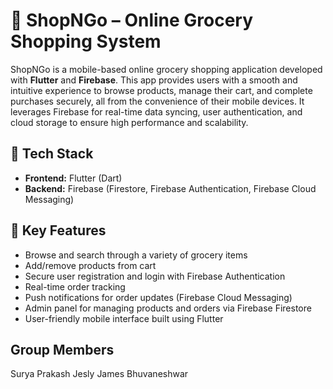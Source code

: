 # 🛒 ShopNGo – Online Grocery Shopping System

ShopNGo is a mobile-based online grocery shopping application developed with **Flutter** and **Firebase**. This app provides users with a smooth and intuitive experience to browse products, manage their cart, and complete purchases securely, all from the convenience of their mobile devices. It leverages Firebase for real-time data syncing, user authentication, and cloud storage to ensure high performance and scalability.

## 🚀 Tech Stack
- **Frontend:** Flutter (Dart)
- **Backend:** Firebase (Firestore, Firebase Authentication, Firebase Cloud Messaging)

## 🌟 Key Features
- Browse and search through a variety of grocery items
- Add/remove products from cart
- Secure user registration and login with Firebase Authentication
- Real-time order tracking
- Push notifications for order updates (Firebase Cloud Messaging)
- Admin panel for managing products and orders via Firebase Firestore
- User-friendly mobile interface built using Flutter
  
## Group Members
Surya Prakash
Jesly James
Bhuvaneshwar
